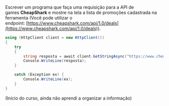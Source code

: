 Escrever um programa que faça uma requisição para a API de games **CheapShark** e mostre na tela a lista de promoções cadastrada na ferramenta (Você pode utilizar o endpoint: [https://www.cheapshark.com/api/1.0/deals](https://www.cheapshark.com/api/1.0/deals)).

```C#
using (HttpClient client = new HttpClient())
{
    try
    {
        string resposta = await client.GetStringAsync("https://www.cheapshark.com/api/1.0/deals");
        Console.WriteLine(resposta);
    }

    catch (Exception ex) {
        Console.WriteLine(ex);
    }
}
```

(Início do curso, ainda não aprendi a organizar a informação)